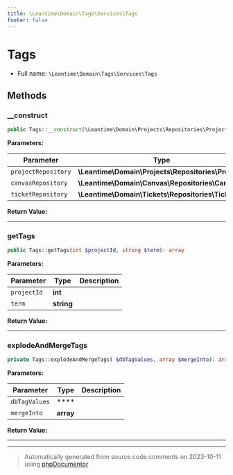 ```yaml
---
title: \Leantime\Domain\Tags\Services\Tags
footer: false
---
```


# Tags





* Full name: `\Leantime\Domain\Tags\Services\Tags`



## Methods

### __construct



```php
public Tags::__construct(\Leantime\Domain\Projects\Repositories\Projects $projectRepository, \Leantime\Domain\Canvas\Repositories\Canvas $canvasRepository, \Leantime\Domain\Tickets\Repositories\Tickets $ticketRepository): mixed
```








**Parameters:**

| Parameter | Type | Description |
|-----------|------|-------------|
| `projectRepository` | **\Leantime\Domain\Projects\Repositories\Projects** |  |
| `canvasRepository` | **\Leantime\Domain\Canvas\Repositories\Canvas** |  |
| `ticketRepository` | **\Leantime\Domain\Tickets\Repositories\Tickets** |  |


**Return Value:**





---
### getTags



```php
public Tags::getTags(int $projectId, string $term): array
```








**Parameters:**

| Parameter | Type | Description |
|-----------|------|-------------|
| `projectId` | **int** |  |
| `term` | **string** |  |


**Return Value:**





---
### explodeAndMergeTags



```php
private Tags::explodeAndMergeTags( $dbTagValues, array $mergeInto): array
```








**Parameters:**

| Parameter | Type | Description |
|-----------|------|-------------|
| `dbTagValues` | **** |  |
| `mergeInto` | **array** |  |


**Return Value:**





---


---
> Automatically generated from source code comments on 2023-10-11 using [phpDocumentor](http://www.phpdoc.org/)
